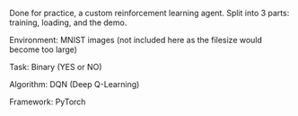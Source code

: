 Done for practice, a custom reinforcement learning agent. Split into 3 parts: training, loading, and the demo.


Environment: MNIST images (not included here as the filesize would become too large)

Task: Binary (YES or NO)

Algorithm: DQN (Deep Q-Learning)

Framework: PyTorch
